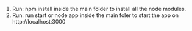 1. Run: npm install      inside the main folder to install all the node modules.
2. Run: run start   or   node app      inside the main foler to start the app on http://localhost:3000